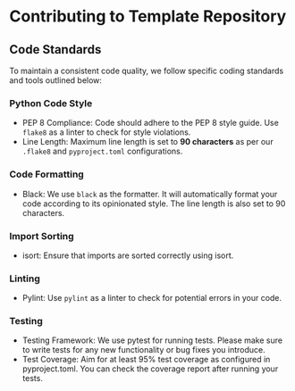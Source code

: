 # Contributing to Template Repository

## Code Standards

To maintain a consistent code quality, we follow specific coding standards and tools outlined below:

### Python Code Style

- PEP 8 Compliance: Code should adhere to the PEP 8 style guide. Use `flake8` as a linter to check for style violations.
- Line Length: Maximum line length is set to **90 characters** as per our `.flake8` and `pyproject.toml` configurations.

### Code Formatting

- Black: We use `black` as the formatter. It will automatically format your code according to its opinionated style. The line length is also set to 90 characters.

### Import Sorting
- isort: Ensure that imports are sorted correctly using isort.

### Linting
- Pylint: Use `pylint` as a linter to check for potential errors in your code.

### Testing
- Testing Framework: We use pytest for running tests. Please make sure to write tests for any new functionality or bug fixes you introduce.
- Test Coverage: Aim for at least 95% test coverage as configured in pyproject.toml. You can check the coverage report after running your tests.
